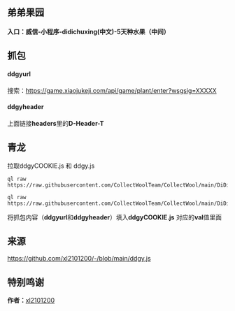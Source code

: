 ## 弟弟果园
#### 入口：威信-小程序-didichuxing(中文)-5天种水果（中间）

## 抓包
#### ddgyurl
搜索：https://game.xiaojukeji.com/api/game/plant/enter?wsgsig=XXXXX
#### ddgyheader
上面链接**headers**里的**D-Header-T**

## 青龙
拉取ddgyCOOKIE.js 和 ddgy.js
```
ql raw https://raw.githubusercontent.com/CollectWoolTeam/CollectWool/main/DiDiGuoYuan/ddgy.js
```
```
ql raw https://raw.githubusercontent.com/CollectWoolTeam/CollectWool/main/DiDiGuoYuan/ddgyCOOKIE.js
```
将抓包内容（**ddgyurl**和**ddgyheader**）填入**ddgyCOOKIE.js** 对应的**val**值里面

## 来源
https://github.com/xl2101200/-/blob/main/ddgy.js

## 特别鸣谢
**作者：**[xl2101200](https://github.com/xl2101200)
